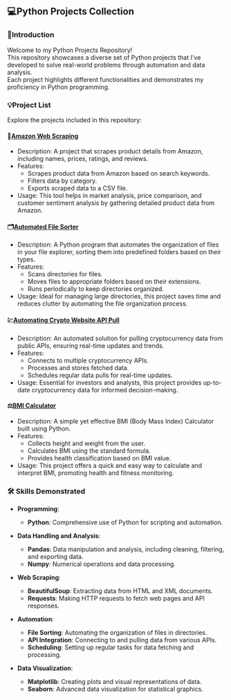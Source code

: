 ## 💻Python Projects Collection

### 🔎Introduction
Welcome to my Python Projects Repository!  
This repository showcases a diverse set of Python projects that I've developed to solve real-world problems through automation and data analysis.  
Each project highlights different functionalities and demonstrates my proficiency in Python programming. 

### 💡Project List
Explore the projects included in this repository:

#### 🛒[Amazon Web Scraping](https://github.com/tsenyun/Python/blob/main/Amazon%20Web%20Scraping.ipynb)
- Description: A project that scrapes product details from Amazon, including names, prices, ratings, and reviews.
- Features:
    - Scrapes product data from Amazon based on search keywords.
    - Filters data by category.
    - Exports scraped data to a CSV file.
- Usage: This tool helps in market analysis, price comparison, and customer sentiment analysis by gathering detailed product data from Amazon.

#### 🗂️[Automated File Sorter](https://github.com/tsenyun/Python/blob/main/Automated%20File%20Sorter%20in%20File%20Explorer.ipynb)
- Description: A Python program that automates the organization of files in your file explorer, sorting them into predefined folders based on their types.
- Features:
    - Scans directories for files.
    - Moves files to appropriate folders based on their extensions.
    - Runs periodically to keep directories organized.
- Usage: Ideal for managing large directories, this project saves time and reduces clutter by automating the file organization process.

#### 💹[Automating Crypto Website API Pull](https://github.com/tsenyun/Python/blob/main/Automating%20Crypto%20Website%20API%20Pull.ipynb)
- Description: An automated solution for pulling cryptocurrency data from public APIs, ensuring real-time updates and trends.
- Features:
  - Connects to multiple cryptocurrency APIs.
  - Processes and stores fetched data.
  - Schedules regular data pulls for real-time updates.
- Usage: Essential for investors and analysts, this project provides up-to-date cryptocurrency data for informed decision-making.

#### ⚖️[BMI Calculator](https://github.com/tsenyun/Python/blob/main/BMI%20Calculator.ipynb)
- Description: A simple yet effective BMI (Body Mass Index) Calculator built using Python.
- Features:
  - Collects height and weight from the user.
  - Calculates BMI using the standard formula.
  - Provides health classification based on BMI value.
- Usage: This project offers a quick and easy way to calculate and interpret BMI, promoting health and fitness monitoring.

### 🛠️ Skills Demonstrated
- **Programming**: 
  - **Python**: Comprehensive use of Python for scripting and automation.

- **Data Handling and Analysis**:
  - **Pandas**: Data manipulation and analysis, including cleaning, filtering, and exporting data.
  - **Numpy**: Numerical operations and data processing.

- **Web Scraping**:
  - **BeautifulSoup**: Extracting data from HTML and XML documents.
  - **Requests**: Making HTTP requests to fetch web pages and API responses.

- **Automation**:
  - **File Sorting**: Automating the organization of files in directories.
  - **API Integration**: Connecting to and pulling data from various APIs.
  - **Scheduling**: Setting up regular tasks for data fetching and processing.

- **Data Visualization**:
  - **Matplotlib**: Creating plots and visual representations of data.
  - **Seaborn**: Advanced data visualization for statistical graphics.

